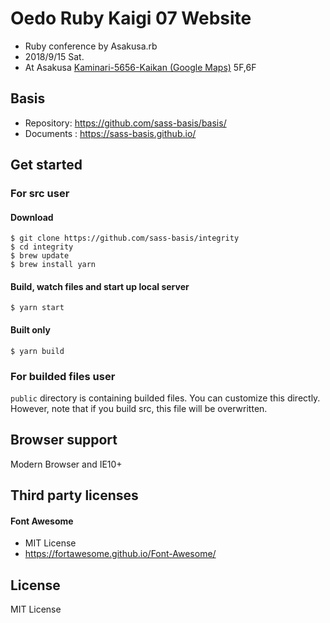 # Oedo Ruby Kaigi 07 Website
- Ruby conference by Asakusa.rb
- 2018/9/15 Sat.
- At Asakusa [Kaminari-5656-Kaikan (Google Maps)](https://www.google.co.jp/maps/place/%E9%9B%B75656%E4%BC%9A%E9%A4%A8/@35.7139212,139.7939306,17z/data=!4m8!1m2!2m1!1z6Zu344K044Ot44K044Ot5Lya6aSo!3m4!1s0x60188fba1d7f9887:0xbd26bddbf96c3891!8m2!3d35.7167015!4d139.7960941) 5F,6F

## Basis
* Repository: https://github.com/sass-basis/basis/
* Documents : https://sass-basis.github.io/

## Get started
### For src user
#### Download
```
$ git clone https://github.com/sass-basis/integrity
$ cd integrity
$ brew update
$ brew install yarn
```

#### Build, watch files and start up local server
```
$ yarn start
```

#### Built only
```
$ yarn build
```

### For builded files user
`public` directory is containing builded files. You can customize this directly.
However, note that if you build src, this file will be overwritten.

## Browser support
Modern Browser and IE10+

## Third party licenses
#### Font Awesome
* MIT License
* https://fortawesome.github.io/Font-Awesome/

## License
MIT License
